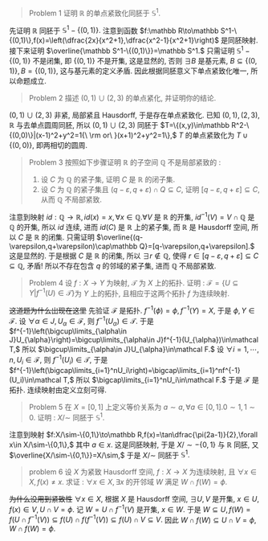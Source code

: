 > Problem 1 证明 $\mathbb R$ 的单点紧致化同胚于 $\mathbb S^1.$

先证明 $\mathbb R$ 同胚于 $\mathbb S^1-\{(0,1)\}.$ 注意到函数 $f:\mathbb R\to\mathbb S^1-\{(0,1)\},f(x)=\left(\dfrac{2x}{x^2+1},\dfrac{x^2-1}{x^2+1}\right)$ 是同胚映射. 接下来证明 $\overline{\mathbb S^1-\{(0,1)\}}=\mathbb S^1.$ 只需证明 $\mathbb S^1-\{(0,1)\}$ 不是闭集, 即 $\{(0,1)\}$ 不是开集, 这是显然的, 否则 $\exists B$ 是基元素, $B\subseteq\{(0,1)\},B=\{(0,1)\},$ 这与基元素的定义矛盾. 因此根据同胚意义下单点紧致化唯一, 所以命题成立.

> Problem 2 描述 $(0, 1)\cup(2, 3)$ 的单点紧化, 并证明你的结论.

$(0,1)\cup(2,3)$ 非紧, 局部紧且 Hausdorff, 于是存在单点紧致化. 已知 $(0,1),(2,3),\mathbb R$ 与去单点圆周同胚, 所以 $(0,1)\cup(2,3)$ 同胚于 $T=\{(x,y)\in\mathbb R^2-\{(0,0)\}|(x-1)^2+y^2=1{\ \rm or\ }(x+1)^2+y^2=1\},$ $T$ 的单点紧致化为 $T\cup\{(0,0)\},$ 即两相切的圆周.

> Problem 3 按照如下步骤证明 $\mathbb R$ 的子空间 $\mathbb Q$ 不是局部紧致的 :
> 1. 设 $C$ 为 $\mathbb Q$ 的紧子集, 证明 $C$ 是 $\mathbb R$ 的闭子集. 
> 2. 设 $C$ 为 $\mathbb Q$ 的紧子集且 $(q-\varepsilon, q + \varepsilon)\cap Q\subseteq C,$ 证明 $[q-\varepsilon,q+\varepsilon]\subseteq C,$ 从而 $\mathbb Q$ 不局部紧致.

注意到映射 $id:\mathbb Q\to\mathbb R,id(x)=x,\forall x\in\mathbb Q.\forall V$ 是 $\mathbb R$ 的开集, $id^{-1}(V)=V\cap\mathbb Q$ 是 $\mathbb Q$ 的开集, 所以 $id$ 连续, 进而 $id(C)$ 是 $\mathbb R$ 上的紧子集, 而 $\mathbb R$ 是 Hausdorff 空间, 所以 $C$ 是 $\mathbb R$ 的闭集.
只需证明 $\overline{(q-\varepsilon,q+\varepsilon)\cap\mathbb Q}=[q-\varepsilon,q+\varepsilon].$ 这是显然的. 于是根据 $C$ 是 $\mathbb R$ 的闭集, 所以 $\exists r\notin\mathbb Q,$ 使得 $r\in[q-\varepsilon,q+\varepsilon]\subseteq C\subseteq\mathbb Q,$ 矛盾! 所以不存在包含 $q$ 的邻域的紧子集, 进而 $\mathbb Q$ 不局部紧致.

> Problem 4 设 $f : X \to Y$ 为映射, $\mathcal T$ 为 $X$ 上的拓扑. 证明 : $\mathcal F=\{U\subseteq Y|f^{−1}(U)\in\mathcal T \}$为 $Y$ 上的拓扑, 且相应于这两个拓扑 $f$ 为连续映射.

<del>这道题为什么出现在这里</del>
先验证 $\mathcal F$ 是拓扑. $f^{-1}(\phi)=\phi,f^{-1}(Y)=X,$ 于是 $\phi,Y\in\mathcal F.$ 设 $\forall\alpha\in J,U_{\alpha}\in\mathcal F,$ 则 $f^{-1}(U_{\alpha})\in\mathcal T.$ 于是 $f^{-1}\left(\bigcup\limits_{\alpha\in J}U_{\alpha}\right)=\bigcup\limits_{\alpha\in J}f^{-1}(U_{\alpha})\in\mathcal T,$ 所以 $\bigcup\limits_{\alpha\in J}U_{\alpha}\in\mathcal F.$ 设 $\forall i=1,\cdots,n,U_i\in\mathcal F,$ 则 $f^{-1}(U_i)\in\mathcal T,$ 于是 $f^{-1}\left(\bigcap\limits_{i=1}^nU_i\right)=\bigcap\limits_{i=1}^nf^{-1}(U_i)\in\mathcal T,$ 所以 $\bigcap\limits_{i=1}^nU_i\in\mathcal F.$ 于是 $\mathcal F$ 是拓扑. 连续映射由定义立刻可得.

> Problem 5 在 $X = [0, 1]$ 上定义等价关系为 $a\sim a, \forall a\in [0, 1].0\sim 1, 1\sim 0.$ 证明 : $X/\sim$ 同胚于 $\mathbb S^1.$ 

注意到映射 $f:X/\sim-\{0,1\}\to\mathbb R,f(x)=\tan\dfrac{\pi(2a-1)}{2},\forall x\in X/\sim-\{0,1\},$ 其中 $a\in x.$ 这是同胚映射, 于是 $X/\sim-\{0,1\}$ 与 $\mathbb R$ 同胚, 又 $\overline{X/\sim-\{0,1\}}=X/\sim,$ 于是 $X/\sim$ 同胚于 $\mathbb S^1.$

> problem 6 设 $X$ 为紧致 Hausdorff 空间, $f : X\to X$ 为连续映射, 且 $\forall x\in X, f(x) \neq x.$ 求证 : $\forall x\in X, \exists x$ 的开邻域 $W$ 满足 $W\cap f(W) =\phi.$

<del>为什么没用到紧致性</del>
$\forall x\in X,$ 根据 $X$ 是 Hausdorff 空间, $\exists U,V$ 是开集, $x\in U,f(x)\in V,U\cap V=\phi.$ 记 $W=U\cap f^{-1}(V)$ 是开集, $x\in W.$ 于是 $W\subseteq U,f(W)=f(U\cap f^{-1}(V))\subseteq f(U)\cap f(f^{-1}(V))\subseteq f(U)\cap V\subseteq V.$ 因此 $W\cap f(W)\subseteq U\cap V=\phi,W\cap f(W)=\phi.$ 
